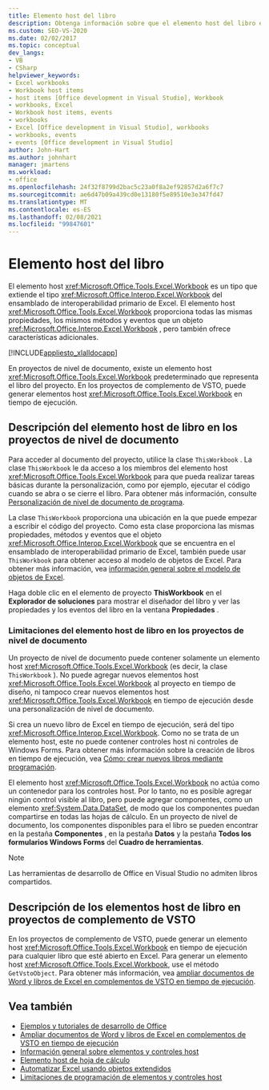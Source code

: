 ```yaml
---
title: Elemento host del libro
description: Obtenga información sobre que el elemento host del libro es un tipo que extiende el tipo de libro desde el ensamblado de interoperabilidad primario de Microsoft Excel.
ms.custom: SEO-VS-2020
ms.date: 02/02/2017
ms.topic: conceptual
dev_langs:
- VB
- CSharp
helpviewer_keywords:
- Excel workbooks
- Workbook host items
- host items [Office development in Visual Studio], Workbook
- workbooks, Excel
- Workbook host items, events
- workbooks
- Excel [Office development in Visual Studio], workbooks
- workbooks, events
- events [Office development in Visual Studio]
author: John-Hart
ms.author: johnhart
manager: jmartens
ms.workload:
- office
ms.openlocfilehash: 24f32f8799d2bac5c23a0f8a2ef92857d2a6f7c7
ms.sourcegitcommit: ae6d47b09a439cd0e13180f5e89510e3e347fd47
ms.translationtype: MT
ms.contentlocale: es-ES
ms.lasthandoff: 02/08/2021
ms.locfileid: "99847601"
---
```

# <a name="workbook-host-item"></a>Elemento host del libro
  El elemento host <xref:Microsoft.Office.Tools.Excel.Workbook> es un tipo que extiende el tipo <xref:Microsoft.Office.Interop.Excel.Workbook> del ensamblado de interoperabilidad primario de Excel. El elemento host <xref:Microsoft.Office.Tools.Excel.Workbook> proporciona todas las mismas propiedades, los mismos métodos y eventos que un objeto <xref:Microsoft.Office.Interop.Excel.Workbook> , pero también ofrece características adicionales.

 [!INCLUDE[appliesto_xlalldocapp](../vsto/includes/appliesto-xlalldocapp-md.md)]

 En proyectos de nivel de documento, existe un elemento host <xref:Microsoft.Office.Tools.Excel.Workbook> predeterminado que representa el libro del proyecto. En los proyectos de complemento de VSTO, puede generar elementos host <xref:Microsoft.Office.Tools.Excel.Workbook> en tiempo de ejecución.

## <a name="understand-the-workbook-host-item-in-document-level-projects"></a>Descripción del elemento host de libro en los proyectos de nivel de documento
 Para acceder al documento del proyecto, utilice la clase `ThisWorkbook` . La clase `ThisWorkbook` le da acceso a los miembros del elemento host <xref:Microsoft.Office.Tools.Excel.Workbook> para que pueda realizar tareas básicas durante la personalización, como por ejemplo, ejecutar el código cuando se abra o se cierre el libro. Para obtener más información, consulte [Personalización de nivel de documento de programa](../vsto/programming-document-level-customizations.md).

 La clase `ThisWorkbook` proporciona una ubicación en la que puede empezar a escribir el código del proyecto. Como esta clase proporciona las mismas propiedades, métodos y eventos que el objeto <xref:Microsoft.Office.Interop.Excel.Workbook> que se encuentra en el ensamblado de interoperabilidad primario de Excel, también puede usar `ThisWorkbook` para obtener acceso al modelo de objetos de Excel. Para obtener más información, vea [información general sobre el modelo de objetos de Excel](../vsto/excel-object-model-overview.md).

 Haga doble clic en el elemento de proyecto **ThisWorkbook** en el **Explorador de soluciones** para mostrar el diseñador del libro y ver las propiedades y los eventos del libro en la ventana **Propiedades** .

### <a name="limitations-of-the-workbook-host-item-in-document-level-projects"></a>Limitaciones del elemento host de libro en los proyectos de nivel de documento
 Un proyecto de nivel de documento puede contener solamente un elemento host <xref:Microsoft.Office.Tools.Excel.Workbook> (es decir, la clase `ThisWorkbook` ). No puede agregar nuevos elementos host <xref:Microsoft.Office.Tools.Excel.Workbook> al proyecto en tiempo de diseño, ni tampoco crear nuevos elementos host <xref:Microsoft.Office.Tools.Excel.Workbook> en tiempo de ejecución desde una personalización de nivel de documento.

 Si crea un nuevo libro de Excel en tiempo de ejecución, será del tipo <xref:Microsoft.Office.Interop.Excel.Workbook>. Como no se trata de un elemento host, este no puede contener controles host ni controles de Windows Forms. Para obtener más información sobre la creación de libros en tiempo de ejecución, vea [Cómo: crear nuevos libros mediante programación](../vsto/how-to-programmatically-create-new-workbooks.md).

 El elemento host <xref:Microsoft.Office.Tools.Excel.Workbook> no actúa como un contenedor para los controles host. Por lo tanto, no es posible agregar ningún control visible al libro, pero puede agregar componentes, como un elemento <xref:System.Data.DataSet>, de modo que los componentes puedan compartirse en todas las hojas de cálculo. En un proyecto de nivel de documento, los componentes disponibles para el libro se pueden encontrar en la pestaña **Componentes** , en la pestaña **Datos** y la pestaña **Todos los formularios Windows Forms** del **Cuadro de herramientas**.

> [!NOTE]
> Las herramientas de desarrollo de Office en Visual Studio no admiten libros compartidos.

## <a name="understand-workbook-host-items-in-vsto-add-in-projects"></a>Descripción de los elementos host de libro en proyectos de complemento de VSTO
 En los proyectos de complemento de VSTO, puede generar un elemento host <xref:Microsoft.Office.Tools.Excel.Workbook> en tiempo de ejecución para cualquier libro que esté abierto en Excel. Para generar un elemento host <xref:Microsoft.Office.Tools.Excel.Workbook>, use el método `GetVstoObject`. Para obtener más información, vea [ampliar documentos de Word y libros de Excel en complementos de VSTO en tiempo de ejecución](../vsto/extending-word-documents-and-excel-workbooks-in-vsto-add-ins-at-run-time.md).

## <a name="see-also"></a>Vea también
- [Ejemplos y tutoriales de desarrollo de Office](../vsto/office-development-samples-and-walkthroughs.md)
- [Ampliar documentos de Word y libros de Excel en complementos de VSTO en tiempo de ejecución](../vsto/extending-word-documents-and-excel-workbooks-in-vsto-add-ins-at-run-time.md)
- [Información general sobre elementos y controles host](../vsto/host-items-and-host-controls-overview.md)
- [Elemento host de hoja de cálculo](../vsto/worksheet-host-item.md)
- [Automatizar Excel usando objetos extendidos](../vsto/automating-excel-by-using-extended-objects.md)
- [Limitaciones de programación de elementos y controles host](../vsto/programmatic-limitations-of-host-items-and-host-controls.md)
